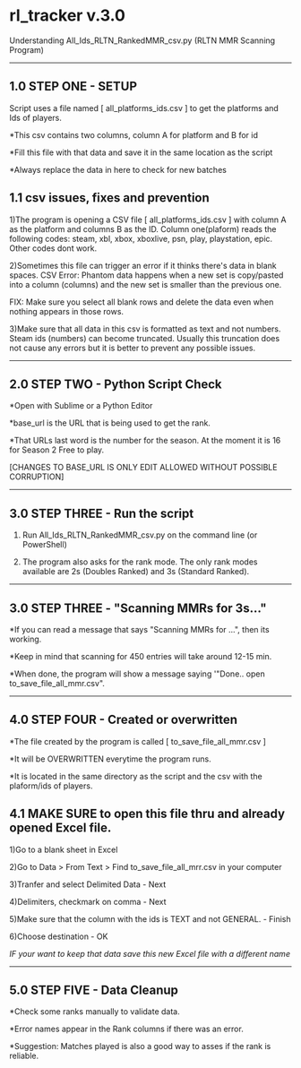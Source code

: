 # rl_tracker v.3.0

Understanding All_Ids_RLTN_RankedMMR_csv.py (RLTN MMR Scanning Program)

-----------------------------------
1.0 STEP ONE - SETUP
-----------------------------------

Script uses a file named [ all_platforms_ids.csv ] to get the platforms and Ids of players.

  *This csv contains two columns, column A for platform and B for id

  *Fill this file with that data and save it in the same location as the script

  *Always replace the data in here to check for new batches



1.1 csv issues, fixes and prevention
------------------------------------

1)The program is opening a CSV file [ all_platforms_ids.csv ] with column A as the platform and columns B as the ID. Column one(plaform) reads the following codes: steam, xbl, xbox, xboxlive, psn, play, playstation, epic. Other codes dont work.

2)Sometimes this file can trigger an error if it thinks there's data in blank spaces.
CSV Error: Phantom data happens when a new set is copy/pasted into a column (columns) and the new set is smaller than the previous one.

FIX: Make sure you select all blank rows and delete the data even when nothing appears in those rows.

3)Make sure that all data in this csv is formatted as text and not numbers. Steam ids (numbers) can become truncated. Usually this truncation does not cause any errors but it is better to prevent any possible issues.


-----------------------------------
2.0 STEP TWO - Python Script Check
-----------------------------------

  *Open with Sublime or a Python Editor

  *base_url is the URL that is being used to get the rank.

  *That URLs last word is the number for the season. At the moment it is 16 for Season 2 Free to play. 

[CHANGES TO BASE_URL IS ONLY EDIT ALLOWED WITHOUT POSSIBLE CORRUPTION]



-----------------------------------
3.0 STEP THREE - Run the script
-----------------------------------

1) Run All_Ids_RLTN_RankedMMR_csv.py on the command line (or PowerShell)

2) The program also asks for the rank mode. The only rank modes available are 2s (Doubles Ranked) and 3s (Standard Ranked).



-----------------------------------
3.0 STEP THREE - "Scanning MMRs for 3s..."
-----------------------------------

  *If you can read a message that says "Scanning MMRs for ...", then its working.

  *Keep in mind that scanning for 450 entries will take around 12-15 min.

  *When done, the program will show a message saying '"Done.. open to_save_file_all_mmr.csv".



-----------------------------------
4.0 STEP FOUR - Created or overwritten
-----------------------------------

  *The file created by the program is called [ to_save_file_all_mmr.csv ]

  *It will be OVERWRITTEN everytime the program runs.

  *It is located in the same directory as the script and the csv with the plaform/ids of players.



4.1 MAKE SURE to open this file thru and already opened Excel file.
-------------------------------------------------------------------

1)Go to a blank sheet in Excel

2)Go to Data > From Text > Find to_save_file_all_mrr.csv in your computer

3)Tranfer and select Delimited Data - Next

4)Delimiters, checkmark on comma - Next

5)Make sure that the column with the ids is TEXT and not GENERAL. - Finish

6)Choose destination  - OK


*IF your want to keep that data save this new Excel file with a different name*


-----------------------------------
5.0 STEP FIVE - Data Cleanup
-----------------------------------

  *Check some ranks manually to validate data.

  *Error names appear in the Rank columns if there was an error.

  *Suggestion: Matches played is also a good way to asses if the rank is reliable.